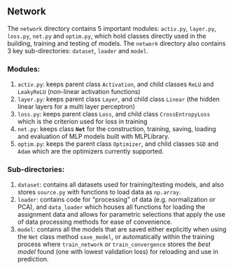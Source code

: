 ## Network

The `network` directory contains 5 important modules: `activ.py`, `layer.py`, `loss.py`, `net.py` and `optim.py`, which hold classes directly used in the building, training and testing of models. The `network` directory also contains 3 key sub-directories: `dataset`, `loader` and `model`.

### Modules:
1. `activ.py`: keeps parent class `Activation`, and child classes `ReLU` and `LeakyReLU` (non-linear activation functions)
2. `layer.py`: keeps parent class `Layer`, and child class `Linear` (the hidden linear layers for a multi layer perceptron)
3. `loss.py`: keeps parent class `Loss`, and child class `CrossEntropyLoss` which is the criterion used for loss in training
4. `net.py`: keeps class **`Net`** for the construction, training, saving, loading and evaluation of MLP models built with MLPLibrary. 
5. `optim.py`: keeps the parent class `Optimizer`, and child classes `SGD` and `Adam` which are the optimizers currently supported.

### Sub-directories:
1. `dataset`: contains all datasets used for training/testing models, and also stores `source.py` with functions to load data as `np.array`.
2. `loader`: contains code for "processing" of data (e.g. normalization or PCA), and `data_loader` which houses all functions for loading the assignment data and allows for parametric selections that apply the use of data processing methods for ease of convenience.
3. `model`: contains all the models that are saved either explicitly when using the `Net` class method `save_model`, or automatically within the training process where `train_network` or `train_convergence` stores the *best model* found (one with lowest validation loss) for reloading and use in prediction.
